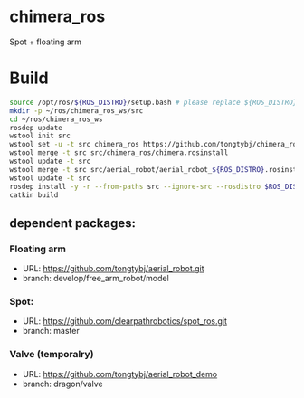 # chimera_ros

Spot + floating arm


# Build

```bash
source /opt/ros/${ROS_DISTRO}/setup.bash # please replace ${ROS_DISTRO} with your specific env variable, e.g., noetic
mkdir -p ~/ros/chimera_ros_ws/src
cd ~/ros/chimera_ros_ws
rosdep update
wstool init src
wstool set -u -t src chimera_ros https://github.com/tongtybj/chimera_ros.git --git
wstool merge -t src src/chimera_ros/chimera.rosinstall
wstool update -t src
wstool merge -t src src/aerial_robot/aerial_robot_${ROS_DISTRO}.rosinstall
wstool update -t src
rosdep install -y -r --from-paths src --ignore-src --rosdistro $ROS_DISTRO
catkin build
```


## dependent packages:

### Floating arm
- URL: https://github.com/tongtybj/aerial_robot.git
- branch: develop/free_arm_robot/model

### Spot:
- URL: https://github.com/clearpathrobotics/spot_ros.git
- branch: master

### Valve (temporalry)
- URL: https://github.com/tongtybj/aerial_robot_demo
- branch: dragon/valve